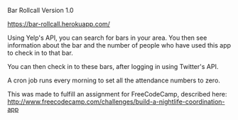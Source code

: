 Bar Rollcall Version 1.0

https://bar-rollcall.herokuapp.com/

Using Yelp's API, you can search for bars in your area. You then see information about the bar and the number of people who have used this app to check in to that bar.

You can then check in to these bars, after logging in using Twitter's API.

A cron job runs every morning to set all the attendance numbers to zero.

This was made to fulfill an assignment for FreeCodeCamp, described here: http://www.freecodecamp.com/challenges/build-a-nightlife-coordination-app
